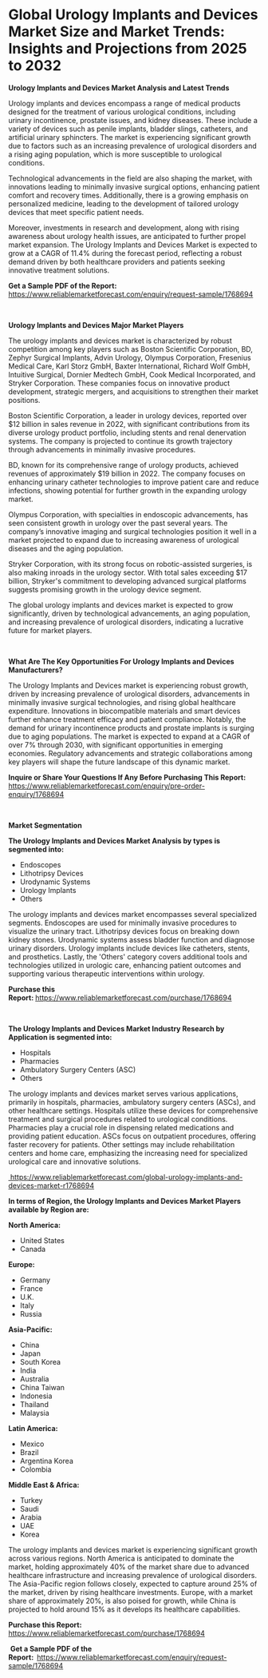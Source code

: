 <p><h1>Global Urology Implants and Devices Market Size and Market Trends: Insights and Projections from 2025 to 2032</h1></p><p><strong>Urology Implants and Devices Market Analysis and Latest Trends</strong></p>
<p><p>Urology implants and devices encompass a range of medical products designed for the treatment of various urological conditions, including urinary incontinence, prostate issues, and kidney diseases. These include a variety of devices such as penile implants, bladder slings, catheters, and artificial urinary sphincters. The market is experiencing significant growth due to factors such as an increasing prevalence of urological disorders and a rising aging population, which is more susceptible to urological conditions.</p><p>Technological advancements in the field are also shaping the market, with innovations leading to minimally invasive surgical options, enhancing patient comfort and recovery times. Additionally, there is a growing emphasis on personalized medicine, leading to the development of tailored urology devices that meet specific patient needs. </p><p>Moreover, investments in research and development, along with rising awareness about urology health issues, are anticipated to further propel market expansion. The Urology Implants and Devices Market is expected to grow at a CAGR of 11.4% during the forecast period, reflecting a robust demand driven by both healthcare providers and patients seeking innovative treatment solutions.</p></p>
<p><strong>Get a Sample PDF of the Report:&nbsp;</strong> <a href="https://www.reliablemarketforecast.com/enquiry/request-sample/1768694?utm_campaign=2533&utm_medium=2&utm_source=Github&utm_content=ia&utm_term=14042025&utm_id=urology-implants-and-devices">https://www.reliablemarketforecast.com/enquiry/request-sample/1768694</a></p>
<p>&nbsp;</p>
<p><strong>Urology Implants and Devices Major Market Players</strong></p>
<p><p>The urology implants and devices market is characterized by robust competition among key players such as Boston Scientific Corporation, BD, Zephyr Surgical Implants, Advin Urology, Olympus Corporation, Fresenius Medical Care, Karl Storz GmbH, Baxter International, Richard Wolf GmbH, Intuitive Surgical, Dornier Medtech GmbH, Cook Medical Incorporated, and Stryker Corporation. These companies focus on innovative product development, strategic mergers, and acquisitions to strengthen their market positions.</p><p>Boston Scientific Corporation, a leader in urology devices, reported over $12 billion in sales revenue in 2022, with significant contributions from its diverse urology product portfolio, including stents and renal denervation systems. The company is projected to continue its growth trajectory through advancements in minimally invasive procedures.</p><p>BD, known for its comprehensive range of urology products, achieved revenues of approximately $19 billion in 2022. The company focuses on enhancing urinary catheter technologies to improve patient care and reduce infections, showing potential for further growth in the expanding urology market.</p><p>Olympus Corporation, with specialties in endoscopic advancements, has seen consistent growth in urology over the past several years. The company’s innovative imaging and surgical technologies position it well in a market projected to expand due to increasing awareness of urological diseases and the aging population.</p><p>Stryker Corporation, with its strong focus on robotic-assisted surgeries, is also making inroads in the urology sector. With total sales exceeding $17 billion, Stryker's commitment to developing advanced surgical platforms suggests promising growth in the urology device segment.</p><p>The global urology implants and devices market is expected to grow significantly, driven by technological advancements, an aging population, and increasing prevalence of urological disorders, indicating a lucrative future for market players.</p></p>
<p>&nbsp;</p>
<p><strong>What Are The Key Opportunities For Urology Implants and Devices Manufacturers?</strong></p>
<p><p>The Urology Implants and Devices market is experiencing robust growth, driven by increasing prevalence of urological disorders, advancements in minimally invasive surgical technologies, and rising global healthcare expenditure. Innovations in biocompatible materials and smart devices further enhance treatment efficacy and patient compliance. Notably, the demand for urinary incontinence products and prostate implants is surging due to aging populations. The market is expected to expand at a CAGR of over 7% through 2030, with significant opportunities in emerging economies. Regulatory advancements and strategic collaborations among key players will shape the future landscape of this dynamic market.</p></p>
<p><strong>Inquire or Share Your Questions If Any Before Purchasing This Report:</strong> <a href="https://www.reliablemarketforecast.com/enquiry/pre-order-enquiry/1768694?utm_campaign=2533&utm_medium=2&utm_source=Github&utm_content=ia&utm_term=14042025&utm_id=urology-implants-and-devices">https://www.reliablemarketforecast.com/enquiry/pre-order-enquiry/1768694</a></p>
<p>&nbsp;</p>
<p><strong>Market Segmentation</strong></p>
<p><strong>The Urology Implants and Devices Market Analysis by types is segmented into:</strong></p>
<p><ul><li>Endoscopes</li><li>Lithotripsy Devices</li><li>Urodynamic Systems</li><li>Urology Implants</li><li>Others</li></ul></p>
<p><p>The urology implants and devices market encompasses several specialized segments. Endoscopes are used for minimally invasive procedures to visualize the urinary tract. Lithotripsy devices focus on breaking down kidney stones. Urodynamic systems assess bladder function and diagnose urinary disorders. Urology implants include devices like catheters, stents, and prosthetics. Lastly, the 'Others' category covers additional tools and technologies utilized in urologic care, enhancing patient outcomes and supporting various therapeutic interventions within urology.</p></p>
<p><strong>Purchase this Report:&nbsp;</strong><a href="https://www.reliablemarketforecast.com/purchase/1768694?utm_campaign=2533&utm_medium=2&utm_source=Github&utm_content=ia&utm_term=14042025&utm_id=urology-implants-and-devices">https://www.reliablemarketforecast.com/purchase/1768694</a></p>
<p>&nbsp;</p>
<p><strong>The Urology Implants and Devices Market Industry Research by Application is segmented into:</strong></p>
<p><ul><li>Hospitals</li><li>Pharmacies</li><li>Ambulatory Surgery Centers (ASC)</li><li>Others</li></ul></p>
<p><p>The urology implants and devices market serves various applications, primarily in hospitals, pharmacies, ambulatory surgery centers (ASCs), and other healthcare settings. Hospitals utilize these devices for comprehensive treatment and surgical procedures related to urological conditions. Pharmacies play a crucial role in dispensing related medications and providing patient education. ASCs focus on outpatient procedures, offering faster recovery for patients. Other settings may include rehabilitation centers and home care, emphasizing the increasing need for specialized urological care and innovative solutions.</p></p>
<p><a href="https://www.reliablemarketforecast.com/global-urology-implants-and-devices-market-r1768694?utm_campaign=2533&utm_medium=2&utm_source=Github&utm_content=ia&utm_term=14042025&utm_id=urology-implants-and-devices">&nbsp;https://www.reliablemarketforecast.com/global-urology-implants-and-devices-market-r1768694</a></p>
<p><strong>In terms of Region, the Urology Implants and Devices Market Players available by Region are:</strong></p>
<p>
    <p> <strong> North America: </strong>
        <ul>
            <li>United States</li>
            <li>Canada</li>
        </ul>
        </p> 
    <p> <strong> Europe: </strong>
        <ul>
            <li>Germany</li>
            <li>France</li>
            <li>U.K.</li>
            <li>Italy</li>
            <li>Russia</li>
        </ul>
        </p> 
    <p> <strong> Asia-Pacific: </strong>
        <ul>
            <li>China</li>
            <li>Japan</li>
            <li>South Korea</li>
            <li>India</li>
            <li>Australia</li>
            <li>China Taiwan</li>
            <li>Indonesia</li>
            <li>Thailand</li>
            <li>Malaysia</li>
        </ul>
        </p> 
    <p> <strong> Latin America: </strong>
        <ul>
            <li>Mexico</li>
            <li>Brazil</li>
            <li>Argentina Korea</li>
            <li>Colombia</li>
        </ul>
        </p> 
    <p> <strong> Middle East & Africa: </strong>
        <ul>
            <li>Turkey</li>
            <li>Saudi</li>
            <li>Arabia</li>
            <li>UAE</li>
            <li>Korea</li>
        </ul>
    </p>
    </p>
<p><p>The urology implants and devices market is experiencing significant growth across various regions. North America is anticipated to dominate the market, holding approximately 40% of the market share due to advanced healthcare infrastructure and increasing prevalence of urological disorders. The Asia-Pacific region follows closely, expected to capture around 25% of the market, driven by rising healthcare investments. Europe, with a market share of approximately 20%, is also poised for growth, while China is projected to hold around 15% as it develops its healthcare capabilities.</p></p>
<p><strong>Purchase this Report: </strong><a href="https://www.reliablemarketforecast.com/purchase/1768694?utm_campaign=2533&utm_medium=2&utm_source=Github&utm_content=ia&utm_term=14042025&utm_id=urology-implants-and-devices">https://www.reliablemarketforecast.com/purchase/1768694</a></p>
<p>&nbsp;<strong>Get a Sample PDF of the Report:&nbsp;&nbsp;</strong><a href="https://www.reliablemarketforecast.com/enquiry/request-sample/1768694?utm_campaign=2533&utm_medium=2&utm_source=Github&utm_content=ia&utm_term=14042025&utm_id=urology-implants-and-devices">https://www.reliablemarketforecast.com/enquiry/request-sample/1768694</a></p>
<p><strong></strong></p>
<p><p></p><p></p><p></p></p>